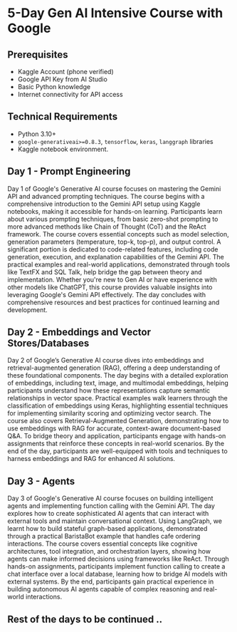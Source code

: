 # 5-Day Gen AI Intensive Course with Google

## Prerequisites

- Kaggle Account (phone verified)
- Google API Key from AI Studio
- Basic Python knowledge
- Internet connectivity for API access

## Technical Requirements

- Python 3.10+
- `google-generativeai>=0.8.3`, `tensorflow`, `keras`, `langgraph` libraries
- Kaggle notebook environment.

## Day 1 - Prompt Engineering

Day 1 of Google's Generative AI course focuses on mastering the Gemini API and advanced prompting techniques. The course begins with a comprehensive introduction to the Gemini API setup using Kaggle notebooks, making it accessible for hands-on learning. Participants learn about various prompting techniques, from basic zero-shot prompting to more advanced methods like Chain of Thought (CoT) and the ReAct framework. The course covers essential concepts such as model selection, generation parameters (temperature, top-k, top-p), and output control. A significant portion is dedicated to code-related features, including code generation, execution, and explanation capabilities of the Gemini API. The practical examples and real-world applications, demonstrated through tools like TextFX and SQL Talk, help bridge the gap between theory and implementation. Whether you're new to Gen AI or have experience with other models like ChatGPT, this course provides valuable insights into leveraging Google's Gemini API effectively. The day concludes with comprehensive resources and best practices for continued learning and development.

## Day 2 - Embeddings and Vector Stores/Databases

Day 2 of Google’s Generative AI course dives into embeddings and retrieval-augmented generation (RAG), offering a deep understanding of these foundational components. The day begins with a detailed exploration of embeddings, including text, image, and multimodal embeddings, helping participants understand how these representations capture semantic relationships in vector space. Practical examples walk learners through the classification of embeddings using Keras, highlighting essential techniques for implementing similarity scoring and optimizing vector search. The course also covers Retrieval-Augmented Generation, demonstrating how to use embeddings with RAG for accurate, context-aware document-based Q&A. To bridge theory and application, participants engage with hands-on assignments that reinforce these concepts in real-world scenarios. By the end of the day, participants are well-equipped with tools and techniques to harness embeddings and RAG for enhanced AI solutions.

## Day 3 - Agents

Day 3 of Google's Generative AI course focuses on building intelligent agents and implementing function calling with the Gemini API. The day explores how to create sophisticated AI agents that can interact with external tools and maintain conversational context. Using LangGraph, we learnt how to build stateful graph-based applications, demonstrated through a practical BaristaBot example that handles cafe ordering interactions. The course covers essential concepts like cognitive architectures, tool integration, and orchestration layers, showing how agents can make informed decisions using frameworks like ReAct. Through hands-on assignments, participants implement function calling to create a chat interface over a local database, learning how to bridge AI models with external systems. By the end, participants gain practical experience in building autonomous AI agents capable of complex reasoning and real-world interactions.

## Rest of the days to be continued ..
